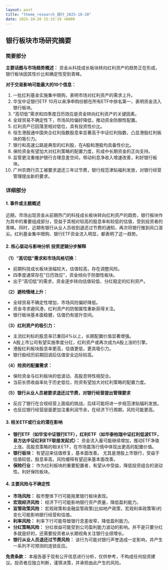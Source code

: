 ```yaml
---
layout: post
title: "theme_research_银行_2025-10-20"
date: 2025-10-20 15:33:19 +0800
---
```


## 银行板块市场研究摘要

### 简要部分

**主要话题与市场趋势概述：** 资金从科技成长板块转向红利资产的趋势正在形成，银行板块因其性价比和确定性受到青睐。

**对于交易影响可能最大的10个信息：**

1.  一批红利基金实施集中限购，表明市场对红利资产的需求上升。
2.  华宝中证银行ETF 10月以来净申购份额在所有ETF中排名第一，表明资金流入银行板块。
3.  “高切低”需求和四季度日历效应是资金转向红利资产的关键因素。
4.  全球贸易不确定性下，市场风险偏好降低，推动资金防御性配置。
5.  红利资产已回落至相对低位，具有投资性价比。
6.  恒生港股通中国央企红利指数股息率显著高于中证红利指数，凸显港股红利板块的吸引力。
7.  银行和高速公路是典型的红利股，在A股和港股均具备性价比。
8.  保险资金有望加大对红利策略的配置力度，形成中长期资金的正向支持。
9.  监管更注重维护银行合理息差空间，带动利息净收入增速改善，利好银行板块。
10. 广州农商行员工被要求退还三年过节费，银行规范津贴福利发放，对银行经营管理提出新的要求。

### 详细部分

#### 1. 事件或主题概述

近期，市场出现资金从前期热门的科技成长板块转向红利资产的趋势，银行板块作为其中的重要组成部分，受益于其相对较高的股息率和较低的估值，受到投资者的青睐。同时，近期有银行从业人员收到退还过节费的通知，再次将银行推到风口浪尖。红利基金集中限购、银行ETF资金流入明显，都表明了这一趋势。

#### 2. 核心驱动与影响分析 投资逻辑分步解释

**（1）“高切低”需求和市场风格切换：**

*   前期科技成长板块涨幅较大，估值较高，存在调整风险。
*   四季度通常存在“日历效应”，资金倾向于防御性板块。
*   出于“高切低”的需求，资金逐步转向估值较低、分红稳定的红利资产。

**（2）避险情绪上升：**

*   全球贸易不确定性增加，市场风险偏好降低。
*   资金寻求避风港，红利资产的防御属性重新获得关注。
*   银行板块基本面稳健，估值仍有提升空间。

**（3）红利资产的吸引力：**

*   主流红利标的股息率已重回4%以上，长期配置价值显著增强。
*   A股上市公司有望实施季度分红，红利资产或再次成为A股上涨的引擎。
*   港股红利板块股息率更高，估值更低，更具吸引力。
*   银行股经历前期回调后估值安全边际较高。

**（4）险资的配置需求：**

*   保险资金与红利板块的低波动、高股息特性相契合。
*   当前长债收益率处于历史低位，险资有望加大对红利策略的配置力度。

**（5）银行从业人员被要求退还过节费，对银行经营提出管理要求**

*   反应了银行在合规经营上面临的挑战，后续可能将进一步规范津贴福利发放。
*   也反应银行经营层面更加注重利润节余，在经济下行周期，风险可能更高。

#### 3. 相关ETF或行业的潜在影响

*   **银行ETF（如华宝中证银行ETF），红利ETF（如华泰柏瑞中证红利低波ETF，易方达中证红利ETF联接发起式）：** 资金流入量可能继续增加，推动ETF净值上涨。高股息策略的相关ETF，在市场震荡行情中体现出更高的配置价值。
*   **银行板块：** 有望迎来估值修复，基本面改善。 尤其是港股上市银行，受益于估值较低，股息率高，风险缓释有望迎来基本面改善。
*   **保险行业：** 作为红利板块的重要配置者，有望从中受益，降低投资组合的波动性。利好保险板块。

#### 4. 主要风险与不确定性

*   **市场风险：** 股市整体下行可能拖累银行板块表现。
*   **宏观经济风险：** 经济下行可能影响银行资产质量，降低盈利能力。
*   **监管政策风险：** 宏观政策和金融监管政策(比如地产政策，宏观利率政策等)的变化可能影响银行经营和估值。
*   **利率风险：** 利率下行可能导致银行息差收窄，降低盈利能力。
*   **分红策略风险：** 分红收益可能受到公司盈利能力波动的影响。并不是只要分红多就是好的，还需要投资者从长期视角关注银行业绩增长。
*   **银行从业人员退还过节费风险：** 该行为可能对银行声誉造成一定影响，并产生一系列不可预测的连锁反应。

**免责条款：** 本报告基于现有公开信息进行分析，仅供参考，不构成任何投资建议。投资者应独立判断，谨慎决策，并承担由此产生的风险。